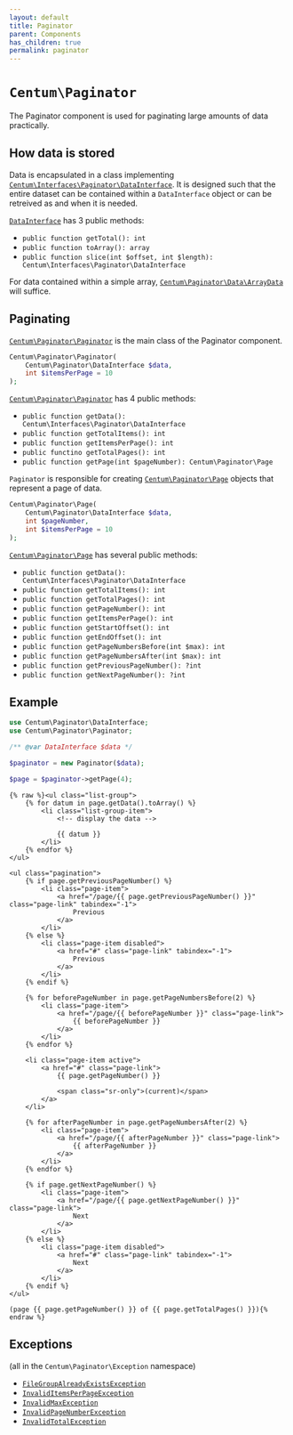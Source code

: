 ```yaml
---
layout: default
title: Paginator
parent: Components
has_children: true
permalink: paginator
---
```




# `Centum\Paginator`

The Paginator component is used for paginating large amounts of data practically.



## How data is stored

Data is encapsulated in a class implementing [`Centum\Interfaces\Paginator\DataInterface`](https://github.com/SidRoberts/centum/blob/development/src/Interfaces/Paginator/DataInterface.php).
It is designed such that the entire dataset can be contained within a `DataInterface` object or can be retreived as and when it is needed.

[`DataInterface`](https://github.com/SidRoberts/centum/blob/development/src/Interfaces/Paginator/DataInterface.php) has 3 public methods:

- `public function getTotal(): int`
- `public function toArray(): array`
- `public function slice(int $offset, int $length): Centum\Interfaces\Paginator\DataInterface`

For data contained within a simple array, [`Centum\Paginator\Data\ArrayData`](https://github.com/SidRoberts/centum/blob/development/src/Paginator/Data/ArrayData.php) will suffice.



## Paginating

[`Centum\Paginator\Paginator`](https://github.com/SidRoberts/centum/blob/development/src/Paginator/Paginator.php) is the main class of the Paginator component.

```php
Centum\Paginator\Paginator(
    Centum\Paginator\DataInterface $data,
    int $itemsPerPage = 10
);
```

[`Centum\Paginator\Paginator`](https://github.com/SidRoberts/centum/blob/development/src/Paginator/Paginator.php) has 4 public methods:

- `public function getData(): Centum\Interfaces\Paginator\DataInterface`
- `public function getTotalItems(): int`
- `public function getItemsPerPage(): int`
- `public functino getTotalPages(): int`
- `public function getPage(int $pageNumber): Centum\Paginator\Page`

`Paginator` is responsible for creating [`Centum\Paginator\Page`](https://github.com/SidRoberts/centum/blob/development/src/Paginator/Page.php) objects that represent a page of data.

```php
Centum\Paginator\Page(
    Centum\Paginator\DataInterface $data,
    int $pageNumber,
    int $itemsPerPage = 10
);
```

[`Centum\Paginator\Page`](https://github.com/SidRoberts/centum/blob/development/src/Paginator/Page.php) has several public methods:

- `public function getData(): Centum\Interfaces\Paginator\DataInterface`
- `public function getTotalItems(): int`
- `public function getTotalPages(): int`
- `public function getPageNumber(): int`
- `public function getItemsPerPage(): int`
- `public function getStartOffset(): int`
- `public function getEndOffset(): int`
- `public function getPageNumbersBefore(int $max): int`
- `public function getPageNumbersAfter(int $max): int`
- `public function getPreviousPageNumber(): ?int`
- `public function getNextPageNumber(): ?int`



## Example

```php
use Centum\Paginator\DataInterface;
use Centum\Paginator\Paginator;

/** @var DataInterface $data */

$paginator = new Paginator($data);

$page = $paginator->getPage(4);
```

```twig
{% raw %}<ul class="list-group">
    {% for datum in page.getData().toArray() %}
        <li class="list-group-item">
            <!-- display the data -->

            {{ datum }}
        </li>
    {% endfor %}
</ul>

<ul class="pagination">
    {% if page.getPreviousPageNumber() %}
        <li class="page-item">
            <a href="/page/{{ page.getPreviousPageNumber() }}" class="page-link" tabindex="-1">
                Previous
            </a>
        </li>
    {% else %}
        <li class="page-item disabled">
            <a href="#" class="page-link" tabindex="-1">
                Previous
            </a>
        </li>
    {% endif %}

    {% for beforePageNumber in page.getPageNumbersBefore(2) %}
        <li class="page-item">
            <a href="/page/{{ beforePageNumber }}" class="page-link">
                {{ beforePageNumber }}
            </a>
        </li>
    {% endfor %}

    <li class="page-item active">
        <a href="#" class="page-link">
            {{ page.getPageNumber() }}

            <span class="sr-only">(current)</span>
        </a>
    </li>

    {% for afterPageNumber in page.getPageNumbersAfter(2) %}
        <li class="page-item">
            <a href="/page/{{ afterPageNumber }}" class="page-link">
                {{ afterPageNumber }}
            </a>
        </li>
    {% endfor %}

    {% if page.getNextPageNumber() %}
        <li class="page-item">
            <a href="/page/{{ page.getNextPageNumber() }}" class="page-link">
                Next
            </a>
        </li>
    {% else %}
        <li class="page-item disabled">
            <a href="#" class="page-link" tabindex="-1">
                Next
            </a>
        </li>
    {% endif %}
</ul>

(page {{ page.getPageNumber() }} of {{ page.getTotalPages() }}){% endraw %}
```



## Exceptions

(all in the `Centum\Paginator\Exception` namespace)

- [`FileGroupAlreadyExistsException`](https://github.com/SidRoberts/centum/blob/development/src/Paginator/Exception/FileGroupAlreadyExistsException.php)
- [`InvalidItemsPerPageException`](https://github.com/SidRoberts/centum/blob/development/src/Paginator/Exception/InvalidItemsPerPageException.php)
- [`InvalidMaxException`](https://github.com/SidRoberts/centum/blob/development/src/Paginator/Exception/InvalidMaxException.php)
- [`InvalidPageNumberException`](https://github.com/SidRoberts/centum/blob/development/src/Paginator/Exception/InvalidPageNumberException.php)
- [`InvalidTotalException`](https://github.com/SidRoberts/centum/blob/development/src/Paginator/Exception/InvalidTotalException.php)
